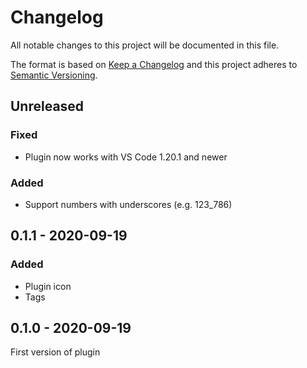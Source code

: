 # Changelog
All notable changes to this project will be documented in this file.

The format is based on [Keep a Changelog](https://keepachangelog.com/en/1.0.0/) and this project adheres to [Semantic Versioning](https://semver.org/spec/v2.0.0.html).

## Unreleased

### Fixed
- Plugin now works with VS Code 1.20.1 and newer

### Added
- Support numbers with underscores (e.g. 123_786)

## 0.1.1 - 2020-09-19
### Added
- Plugin icon
- Tags

## 0.1.0 - 2020-09-19
First version of plugin